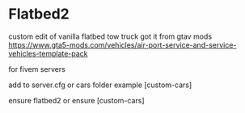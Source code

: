 # Flatbed2
custom edit of vanilla flatbed tow truck  got it from gtav mods
https://www.gta5-mods.com/vehicles/air-port-service-and-service-vehicles-template-pack

for fivem servers

add to server.cfg or cars folder example [custom-cars]

ensure flatbed2  or ensure [custom-cars]
